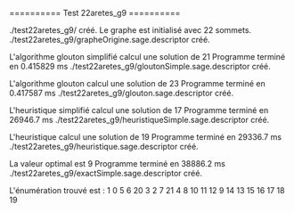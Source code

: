 ========== Test 22aretes_g9 ==========

./test22aretes_g9/ créé.
Le graphe est initialisé avec 22 sommets.
./test22aretes_g9/grapheOrigine.sage.descriptor créé.

L'algorithme glouton simplifié calcul une solution de 21
Programme terminé en 0.415829 ms
./test22aretes_g9/gloutonSimple.sage.descriptor créé.

L'algorithme glouton calcul une solution de 23
Programme terminé en 0.417587 ms
./test22aretes_g9/glouton.sage.descriptor créé.

L'heuristique simplifié calcul une solution de 17
Programme terminé en 26946.7 ms
./test22aretes_g9/heuristiqueSimple.sage.descriptor créé.

L'heuristique calcul une solution de 19
Programme terminé en 29336.7 ms
./test22aretes_g9/heuristique.sage.descriptor créé.

La valeur optimal est 9
Programme terminé en 38886.2 ms
./test22aretes_g9/exactSimple.sage.descriptor créé.

L'énumération trouvé est :
1 0 5 6 20 3 2 7 21 4 8 10 11 12 9 14 13 15 16 17 18 19 